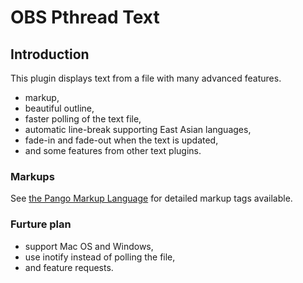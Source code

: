 # OBS Pthread Text

## Introduction

This plugin displays text from a file with many advanced features.

* markup,
* beautiful outline,
* faster polling of the text file,
* automatic line-break supporting East Asian languages,
* fade-in and fade-out when the text is updated,
* and some features from other text plugins.

### Markups

See [the Pango Markup Language](https://developer.gnome.org/pygtk/stable/pango-markup-language.html)
for detailed markup tags available.

### Furture plan

* support Mac OS and Windows,
* use inotify instead of polling the file,
* and feature requests.
